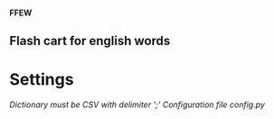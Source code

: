 #### FFEW
## Flash cart for english words
# Settings
*Dictionary must be CSV with delimiter ';'*
*Configuration file config.py*
